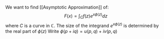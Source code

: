 We want to find [[Asymptotic Approximation]] of:
$$
F(x) = \int_{C} f(z) e^{x\phi(z)} dz
$$
where $C$ is a curve in $\mathbb{C}$.
The size of the integrand $e^{x\phi(z)}$ 
is determined by the real part of $\phi(z)$
Write $\phi(p+iq)=u(p,q)+iv(p,q)$
